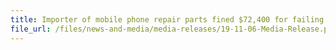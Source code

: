 ```yaml
---
title: Importer of mobile phone repair parts fined $72,400 for failing to declare actual values of imported mobile phone spare parts 
file_url: /files/news-and-media/media-releases/19-11-06-Media-Release.pdf
---
```

